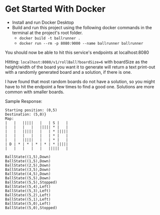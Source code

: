 # Get Started With Docker

- Install and run Docker Desktop
- Build and run this project using the following docker commands in the terminal at the project's root folder.
    - ```docker build -t ballrunner .```
    - ```docker run --rm -p 8080:9000 --name ballrunner ballrunner```

You should now be able to hit this service's endpoints at localhost:8080

Hitting: ```localhost:8080/v1/rollBall?boardSize=6``` with boardSize as the height/width of the board you want it to generate will return a text print-out with a randomly generated board and a solution, if there is one. 

I have found that most random boards do not have a solution, so you might have to hit the endpoint a few times to find a good one. 
Solutions are more common with smaller boards.

Sample Response:

```Ball Rolling Game
Starting position: (0,5)
Destination: (5,0)}
Map:
|   |   |||||   |   | S |   |
|   |   |   |   ||||| * |   |
|   |   |||||   |   | * |||||
|   |   |   |   |   | * |   |
|   |   |||||   |   | * |   |
| D | * | * | * | * | * |||||
|   |   |   |   |   |||||   |

BallState((1,5),Down)
BallState((1,5),Down)
BallState((2,5),Down)
BallState((3,5),Down)
BallState((4,5),Down)
BallState((5,5),Down)
BallState((5,5),Stopped)
BallState((5,4),Left)
BallState((5,3),Left)
BallState((5,2),Left)
BallState((5,1),Left)
BallState((5,0),Left)
BallState((5,0),Stopped)